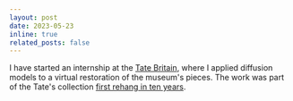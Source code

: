 ```yaml
---
layout: post
date: 2023-05-23
inline: true
related_posts: false
---
```


I have started an internship at the [Tate Britain](https://www.tate.org.uk/visit/tate-britain), where I applied diffusion models to a virtual restoration of the museum's pieces. The work was part of the Tate's collection [first rehang in ten years](https://www.tate.org.uk/press/press-releases/tate-britain-unveils-complete-rehang-of-the-worlds-greatest-collection-of-british-art).
